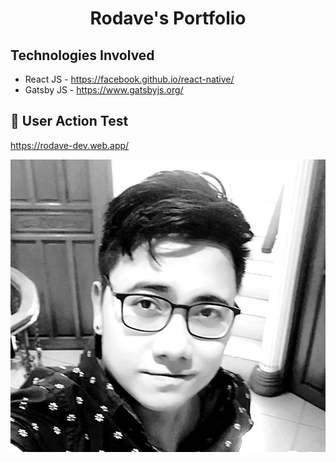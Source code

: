<h1 align="center">
  Rodave's Portfolio
</h1>

## Technologies Involved

- React JS - https://facebook.github.io/react-native/
- Gatsby JS - https://www.gatsbyjs.org/

## 🚀 User Action Test

https://rodave-dev.web.app/

![Rodave Joseph Bobadilla](https://github.com/DaveDev813/rodave-portfolio-website/blob/master/static/images/avatar.png)
